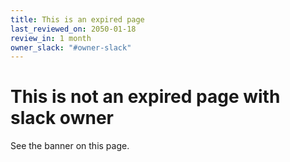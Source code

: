 ```yaml
---
title: This is an expired page
last_reviewed_on: 2050-01-18
review_in: 1 month
owner_slack: "#owner-slack"
---
```


# This is not an expired page with slack owner

See the banner on this page.
